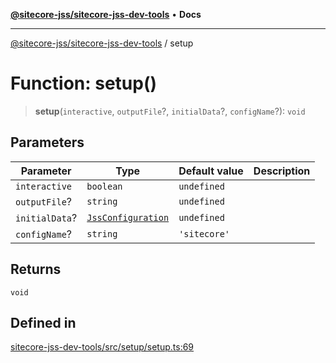 [**@sitecore-jss/sitecore-jss-dev-tools**](../README.md) • **Docs**

***

[@sitecore-jss/sitecore-jss-dev-tools](../README.md) / setup

# Function: setup()

> **setup**(`interactive`, `outputFile`?, `initialData`?, `configName`?): `void`

## Parameters

| Parameter | Type | Default value | Description |
| ------ | ------ | ------ | ------ |
| `interactive` | `boolean` | `undefined` |  |
| `outputFile`? | `string` | `undefined` |  |
| `initialData`? | [`JssConfiguration`](../interfaces/JssConfiguration.md) | `undefined` |  |
| `configName`? | `string` | `'sitecore'` |  |

## Returns

`void`

## Defined in

[sitecore-jss-dev-tools/src/setup/setup.ts:69](https://github.com/Sitecore/jss/blob/2226f43314f6f0dd9d2003edc1da59f5172fb74b/packages/sitecore-jss-dev-tools/src/setup/setup.ts#L69)
